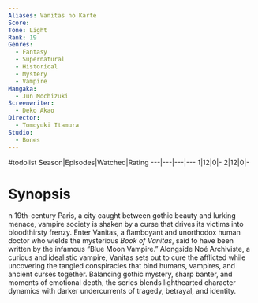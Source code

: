 ```yaml
---
Aliases: Vanitas no Karte
Score:
Tone: Light
Rank: 19
Genres:
  - Fantasy
  - Supernatural
  - Historical
  - Mystery
  - Vampire
Mangaka:
  - Jun Mochizuki
Screenwriter:
  - Deko Akao
Director:
  - Tomoyuki Itamura
Studio:
  - Bones
---
```

#todolist
Season|Episodes|Watched|Rating
---|---|---|---
1|12|0|-
2|12|0|-

# Synopsis
n 19th-century Paris, a city caught between gothic beauty and lurking menace, vampire society is shaken by a curse that drives its victims into bloodthirsty frenzy. Enter Vanitas, a flamboyant and unorthodox human doctor who wields the mysterious _Book of Vanitas_, said to have been written by the infamous “Blue Moon Vampire.” Alongside Noé Archiviste, a curious and idealistic vampire, Vanitas sets out to cure the afflicted while uncovering the tangled conspiracies that bind humans, vampires, and ancient curses together. Balancing gothic mystery, sharp banter, and moments of emotional depth, the series blends lighthearted character dynamics with darker undercurrents of tragedy, betrayal, and identity.